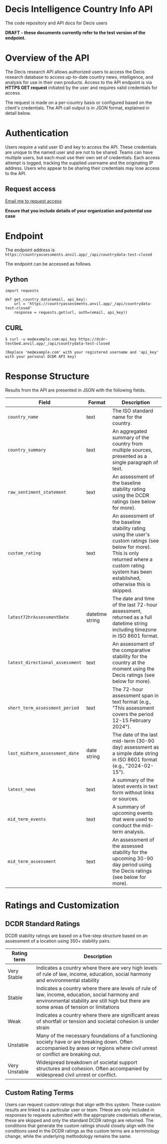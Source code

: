 # Decis Intelligence Country Info API
The code repository and API docs for Decis users

**DRAFT - these documents currently refer to the test version of the endpoint.**

# Overview of the API

The Decis research API allows authorized users to access the Decis research database to access up-to-date country news, intelligence, and analysis for use in their own products. Access to the API endpoint is via **HTTPS GET request** initiated by the user and requires valid credentials for access. 

The request is made on a per-country basis or configured based on the client's credentials. The API call output is in JSON format, explained in detail below.

# Authentication

Users require a valid user ID and key to access the API. These credentials are unique to the named user and are not to be shared. Teams can have multiple users, but each must use their own set of credentials. Each access attempt is logged, tracking the supplied username and the originating IP address. Users who appear to be sharing their credentials may lose access to the API.

## Request access

[Email me to request access](mailto:andrew@decis.ai) 

**Ensure that you include details of your organization and potential use case**

# Endpoint

The endpoint address is ```https://countryassessments.anvil.app/_/api/countrydata-test-closed```

The endpoint can be accessed as follows.

## Python

```
import requests

def get_country_data(email, api_key):
    url = 'https://countryassessments.anvil.app/_/api/countrydata-test-closed'
    response = requests.get(url, auth=(email, api_key))
```

## CURL

```
$ curl -u me@example.com:api_key https://dcdr-testbed.anvil.app/_/api/countrydata-test-closed

(Replace 'me@example.com' with your registered username and 'api_key' with your personal DCDR API key)
```


# Response Structure
Results from the API are presented in JSON with the following fields.

| Field                                | Format                | Description |
| ------------------------------------ | --------------------- | ----------- |
| `country_name`                       | text                  | The ISO standard name for the country. |
| `country_summary`                    | text                  | An aggregated summary of the country from multiple sources, presented as a single paragraph of text. |
| `raw_sentiment_statement`            | text                  | An assessment of the baseline stability rating using the DCDR ratings (see below for more). |
| `custom_rating`                      | text                  | An assessment of the baseline stability rating using the user's custom ratings (see below for more). This is only returned where a custom rating system has been established, otherwise this is skipped. |
| `latest72hrAssessmentDate`           | datetime string       | The date and time of the last 72-hour assessment, returned as a full datetime string including timezone in ISO 8601 format. |
| `latest_directional_assessment`      | text                  | An assessment of the comparative stability for the country at the moment using the Decis ratings (see below for more). |
| `short_term_assessment_period`       | text                  | The 72-hour assessment span in text format (e.g., "This assessment covers the period 12-15 February 2024"). |
| `last_midterm_assessment_date`       | date string           | The date of the last mid-term (30-90 day) assessment as a simple date string in ISO 8601 format (e.g., "2024-02-15"). |
| `latest_news`                        | text                  | A summary of the latest events in text form without links or sources. |
| `mid_term_events`                    | text                  | A summary of upcoming events that were used to conduct the mid-term analysis. |
| `mid_term_assessment`                | text                  | An assessment of the assessed stability for the upcoming 30-90 day period using the Decis ratings (see below for more). |

# Ratings and Customization

## DCDR Standard Ratings

DCDR stability ratings are based on a five-step structure based on an assessment of a location using 350+ stability pairs.

| Rating term | Description|
| ------------ | ---------- |
| Very Stable | Indicates a country where there are very high levels of rule of law, income, education, social harmony and environmental stability  |
| Stable | Indicates a country where there are levels of rule of law, income, education, social harmony and environmental stability are still high but there are some areas of tension or limitations |
| Weak | Indicates a country where there are significant areas of shortfall or tension and societal cohesion is under strain | 
| Unstable | Many of the necessary foundations of a functioning society have or are breaking down. Often accompanied by areas or regions where civil unrest or conflict are breaking out.  | 
| Very Unstable | Widespread breakdown of societal support structures and cohesion. Often accompanied by widespread civil unrest or conflict.| 


## Custom Rating Terms

Users can request custom ratings that align with this system. These custom results are linked to a particular user or team. THese are only included in responses to requests submitted with the appropriate credentials otherwise, these are skipped and only the standard DCDR ratings are returned.
The conditions that generate the custom ratings should closely align with the conditions used in the DCDR ratings as the custom terms are a terminology change, while the underlying methodology remains the same.




